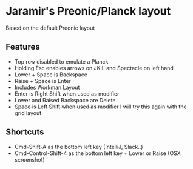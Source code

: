 # Jaramir's Preonic/Planck layout

Based on the default Preonic layout


Features
--------
* Top row disabled to emulate a Planck
* Holding Esc enables arrows on JKIL and Spectacle on left hand
* Lower + Space is Backspace
* Raise + Space is Enter
* Includes Workman Layout
* Enter is Right Shift when used as modifier
* Lower and Raised Backspace are Delete
* ~~Space is Left Shift when used as modifier~~ I will try this again with the grid layout

Shortcuts
---------
* Cmd-Shift-A as the bottom left key (IntelliJ, Slack..)
* Cmd-Control-Shift-4 as the bottom left key + Lower or Raise (OSX screenshot)
